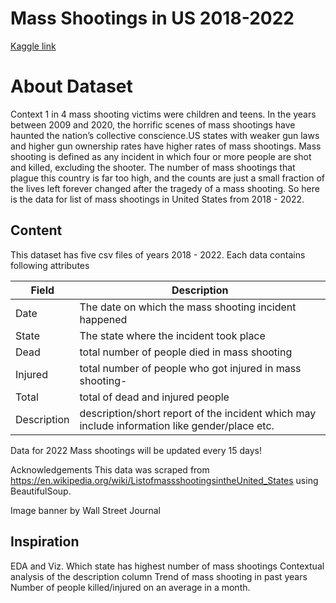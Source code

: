 # Mass Shootings in US 2018-2022

[Kaggle link](https://www.kaggle.com/datasets/hemil26/mass-shootings-in-united-states-20182022?select=shootings_2022.csv)


# About Dataset
Context
1 in 4 mass shooting victims were children and teens. In the years between 2009 and 2020, the horrific scenes of mass shootings have haunted the nation’s collective conscience.US states with weaker gun laws and higher gun ownership rates have higher rates of mass shootings. Mass shooting is defined as any incident in which four or more people are shot and killed, excluding the shooter. The number of mass shootings that plague this country is far too high, and the counts are just a small fraction of the lives left forever changed after the tragedy of a mass shooting. So here is the data for list of mass shootings in United States from 2018 - 2022.

## Content
This dataset has five csv files of years 2018 - 2022. Each data contains following attributes

| Field       | Description                                                                                   |
|-------------|-----------------------------------------------------------------------------------------------|
| Date        | The date on which the mass shooting incident happened                                         |
| State       | The state where the incident took place                                                       |
| Dead        | total number of people died in mass shooting                                                  |
| Injured     | total number of people who got injured in mass shooting-                                      |
| Total       | total of dead and injured people                                                              |
| Description | description/short report of the incident which may include information like gender/place etc. |

Data for 2022 Mass shootings will be updated every 15 days!

Acknowledgements
This data was scraped from https://en.wikipedia.org/wiki/ListofmassshootingsintheUnited_States using BeautifulSoup.

Image banner by Wall Street Journal

## Inspiration
EDA and Viz.
Which state has highest number of mass shootings
Contextual analysis of the description column
Trend of mass shooting in past years
Number of people killed/injured on an average in a month.
